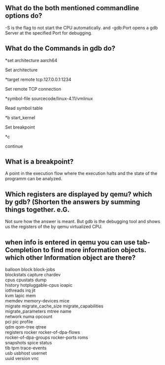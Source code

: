 ## What do the both mentioned commandline options do?

-S is the flag to not start the CPU automatically. and -gdb:Port opens a gdb Server at the specified Port for debugging.

## What do the Commands in gdb do?


*set architecture aarch64

Set architecture

*target remote tcp:127.0.0.1:1234

Set remote TCP connection

*symbol-file sourcecode/linux-4.11/vmlinux

Read symbol table

*b start_kernel

Set breakpoint

*c

continue

## What is a breakpoint?

A point in the execution flow where the execution halts and the state of the programm can be analyzed.

## Which registers are displayed by qemu? which by gdb? (Shorten the answers by summing things together. e.G.

Not sure how the answer is meant. But gdb is the debugging tool and shows us the registers of the by qemu virtualized CPU.

## when info is entered in qemu you can use tab-Completion to find more information objects. which other Information object are there?


balloon               block                 block-jobs            
blockstats            capture               chardev               
cpus                  cpustats              dump                  
history               hotpluggable-cpus     ioapic                
iothreads             irq                   jit                   
kvm                   lapic                 mem                   
memdev                memory-devices        mice                  
migrate               migrate_cache_size    migrate_capabilities  
migrate_parameters    mtree                 name                  
network               numa                  opcount               
pci                   pic                   profile               
qdm                   qom-tree              qtree                 
registers             rocker                rocker-of-dpa-flows   
rocker-of-dpa-groups  rocker-ports          roms                  
snapshots             spice                 status                
tlb                   tpm                   trace-events          
usb                   usbhost               usernet               
uuid                  version               vnc
